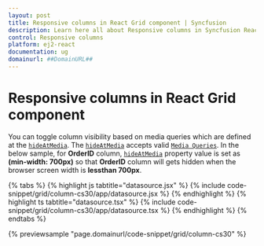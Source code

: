```yaml
---
layout: post
title: Responsive columns in React Grid component | Syncfusion
description: Learn here all about Responsive columns in Syncfusion React Grid component of Syncfusion Essential JS 2 and more.
control: Responsive columns 
platform: ej2-react
documentation: ug
domainurl: ##DomainURL##
---
```


# Responsive columns in React Grid component

You can toggle column visibility based on media queries which are defined at the [`hideAtMedia`](https://ej2.syncfusion.com/angular/documentation/api/grid/column/#hideatmedia). The [`hideAtMedia`](https://ej2.syncfusion.com/angular/documentation/api/grid/column/#hideatmedia) accepts valid [`Media Queries`]( http://cssmediaqueries.com/what-are-css-media-queries.html ). In the below sample, for **OrderID** column, [`hideAtMedia`](https://ej2.syncfusion.com/angular/documentation/api/grid/column/#hideatmedia) property value is set as **(min-width: 700px)** so that **OrderID** column will gets hidden when the browser screen width is **lessthan 700px**.

{% tabs %}
{% highlight js tabtitle="datasource.jsx" %}
{% include code-snippet/grid/column-cs30/app/datasource.jsx %}
{% endhighlight %}
{% highlight ts tabtitle="datasource.tsx" %}
{% include code-snippet/grid/column-cs30/app/datasource.tsx %}
{% endhighlight %}
{% endtabs %}

 {% previewsample "page.domainurl/code-snippet/grid/column-cs30" %}